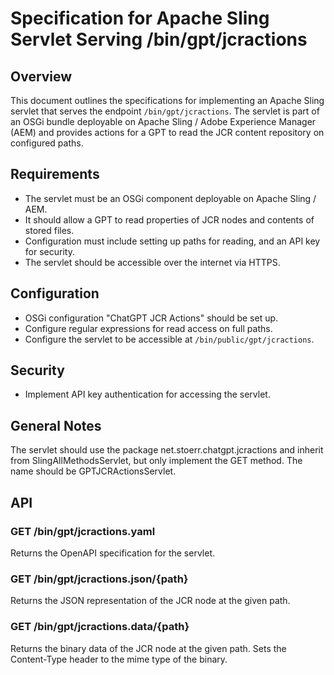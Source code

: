 # Specification for Apache Sling Servlet Serving /bin/gpt/jcractions

## Overview

This document outlines the specifications for implementing an Apache Sling servlet that serves the
endpoint `/bin/gpt/jcractions`. The servlet is part of an OSGi bundle deployable on Apache Sling / Adobe Experience
Manager (AEM) and provides actions for a GPT to read the JCR content repository on configured paths.

## Requirements

- The servlet must be an OSGi component deployable on Apache Sling / AEM.
- It should allow a GPT to read properties of JCR nodes and contents of stored files.
- Configuration must include setting up paths for reading, and an API key for security.
- The servlet should be accessible over the internet via HTTPS.

## Configuration

- OSGi configuration "ChatGPT JCR Actions" should be set up.
- Configure regular expressions for read access on full paths.
- Configure the servlet to be accessible at `/bin/public/gpt/jcractions`.

## Security

- Implement API key authentication for accessing the servlet.

## General Notes

The servlet should use the package net.stoerr.chatgpt.jcractions and inherit from SlingAllMethodsServlet, but only
implement the GET method. The name should be GPTJCRActionsServlet.

## API

### GET /bin/gpt/jcractions.yaml

Returns the OpenAPI specification for the servlet.

### GET /bin/gpt/jcractions.json/{path}

Returns the JSON representation of the JCR node at the given path.

### GET /bin/gpt/jcractions.data/{path}

Returns the binary data of the JCR node at the given path. Sets the Content-Type header to the mime type of the binary.
